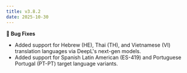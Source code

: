 ```yaml
---
title: v3.8.2
date: 2025-10-30
---
```


**🐞 Bug Fixes**

- Added support for Hebrew (HE), Thai (TH), and Vietnamese (VI) translation languages via DeepL's next-gen models.
- Added support for Spanish Latin American (ES-419) and Portuguese Portugal (PT-PT) target language variants.
